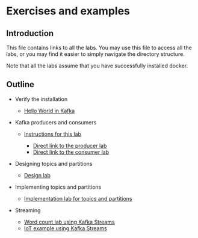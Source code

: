 # Exercises and examples

## Introduction

This file contains links to all the labs. You may use this file to access all the labs, or you may find it easier to simply navigate the directory structure.

Note that all the labs assume that you have successfully installed docker.

## Outline

- Verify the installation

  - [Hello World in Kafka](01-Verify-Installation/hello-world-kafka.md)

- Kafka producers and consumers

  - [Instructions for this lab](02-Publish-And-Subscribe/instructions.md)

    - [Direct link to the producer lab](02-Publish-And-Subscribe/producer.md)
    - [Direct link to the consumer lab](02-Publish-And-Subscribe/consumer.md)

- Designing topics and partitions

  - [Design lab](03-Designing-Topics-And-Partitions/design.md)

- Implementing topics and partitions

  - [Implementation lab for topics and partitions](04-Implement-Topics-And-Partitions/topics-and-partitions.md)

- Streaming

  - [Word count lab using Kafka Streams](06-Streaming/wordcount-kafka-stream-lab.md)
  - [IoT example using Kafka Streams](06-Streaming/iot-kafka-lab.md)

